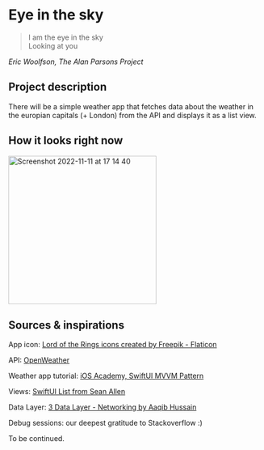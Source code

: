 # Eye in the sky

> I am the eye in the sky  
> Looking at you  

*Eric Woolfson, The Alan Parsons Project*   

## Project description
There will be a simple weather app that fetches data about the weather in the europian capitals (+ London) from the API and displays it as a list view. 

## How it looks right now

<img width="293" alt="Screenshot 2022-11-11 at 17 14 40" src="https://user-images.githubusercontent.com/45575272/201394261-40f6bc33-ab2b-454b-9d8c-0bdd9ea9b27b.png">

## Sources & inspirations

App icon: [Lord of the Rings icons created by Freepik - Flaticon](https://www.flaticon.com/free-icons/lord-of-the-rings)

API: [OpenWeather](https://openweathermap.org/api)

Weather app tutorial: [iOS Academy, SwiftUI MVVM Pattern](https://www.youtube.com/watch?v=ak8x-p-q8tU)

Views: [SwiftUI List from Sean Allen](https://www.youtube.com/watch?v=k5rupivxnMA&t=11s)

Data Layer: [3 Data Layer - Networking by Aaqib Hussain](https://www.kodeco.com/books/real-world-ios-by-tutorials/v1.0/chapters/3-data-layer-networking)

Debug sessions: our deepest gratitude to Stackoverflow :)

To be continued.
